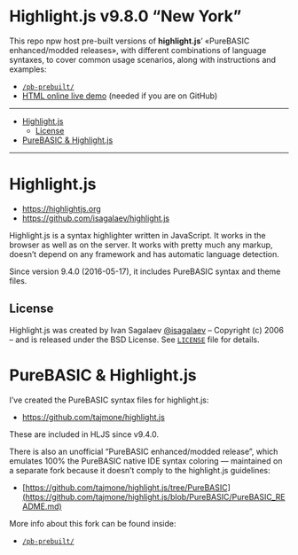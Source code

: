 Highlight.js v9.8.0 “New York”
==============================

This repo npw host pre-built versions of **highlight.js**’ «PureBASIC enhanced/modded releases», with different combinations of language syntaxes, to cover common usage scenarios, along with instructions and examples:

-   [`/pb-prebuilt/`](./pb-prebuilt/)
-   [HTML online live demo](https://rawgit.com/tajmone/purebasic-archives/master/syntax-highlighting/highlight.js/pb-prebuilt/hljs-all/example.html) (needed if you are on GitHub)

------------------------------------------------------------------------

<!-- #toc -->
-   [Highlight.js](#highlightjs)
    -   [License](#license)
-   [PureBASIC & Highlight.js](#purebasic--highlightjs)

<!-- /toc -->

------------------------------------------------------------------------

Highlight.js
============

-   <https://highlightjs.org>
-   <https://github.com/isagalaev/highlight.js>

Highlight.js is a syntax highlighter written in JavaScript. It works in the browser as well as on the server. It works with pretty much any markup, doesn’t depend on any framework and has automatic language detection.

Since version 9.4.0 (2016-05-17), it includes PureBASIC syntax and theme files.

License
-------

Highlight.js was created by Ivan Sagalaev [@isagalaev](https://github.com/isagalaev) – Copyright (c) 2006 – and is released under the BSD License. See [`LICENSE`](LICENSE) file for details.

PureBASIC & Highlight.js
========================

I’ve created the PureBASIC syntax files for highlight.js:

-   <https://github.com/tajmone/highlight.js>

These are included in HLJS since v9.4.0.

There is also an unofficial “PureBASIC enhanced/modded release”, which emulates 100% the PureBASIC native IDE syntax coloring — maintained on a separate fork because it doesn’t comply to the highlight.js guidelines:

-   [https://github.com/tajmone/highlight.js/tree/PureBASIC](https://github.com/tajmone/highlight.js/blob/PureBASIC/PureBASIC_README.md)

More info about this fork can be found inside:

-   [`/pb-prebuilt/`](./pb-prebuilt/)

